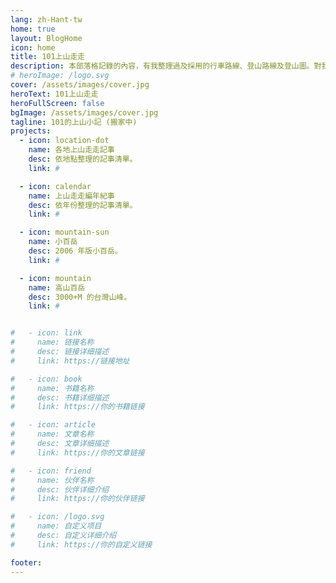 ```yaml
---
lang: zh-Hant-tw
home: true
layout: BlogHome
icon: home
title: 101上山走走
description: 本部落格記錄的內容，有我整理過及採用的行車路線、登山路線及登山圖。對我們這種業餘登山客來說，最重要的是如何到達登山口、登山路徑及難易度(落差、時程)，而且一定還要有詳細易懂的登山路線圖。至於時程則因每人腳程不同、休息時間各異，故個人記錄之行走時間，僅供參考。
# heroImage: /logo.svg
cover: /assets/images/cover.jpg
heroText: 101上山走走
heroFullScreen: false
bgImage: /assets/images/cover.jpg
tagline: 101的上山小記 (搬家中)
projects:
  - icon: location-dot
    name: 各地上山走走記事
    desc: 依地點整理的記事清單。
    link: #

  - icon: calendar
    name: 上山走走編年紀事
    desc: 依年份整理的記事清單。
    link: #

  - icon: mountain-sun
    name: 小百岳
    desc: 2006 年版小百岳。
    link: #

  - icon: mountain
    name: 高山百岳
    desc: 3000+M 的台灣山峰。
    link: #


#   - icon: link
#     name: 链接名称
#     desc: 链接详细描述
#     link: https://链接地址

#   - icon: book
#     name: 书籍名称
#     desc: 书籍详细描述
#     link: https://你的书籍链接

#   - icon: article
#     name: 文章名称
#     desc: 文章详细描述
#     link: https://你的文章链接

#   - icon: friend
#     name: 伙伴名称
#     desc: 伙伴详细介绍
#     link: https://你的伙伴链接

#   - icon: /logo.svg
#     name: 自定义项目
#     desc: 自定义详细介绍
#     link: https://你的自定义链接

footer: 
---
```


<!-- 这是一个首頁的案例。

要使用此布局，你应该在页面前端设置 `layout: BlogHome` 和 `home: true`。

相关配置文档请见 [首頁](https://theme-hope.vuejs.press/zh/guide/blog/home/)。 -->
